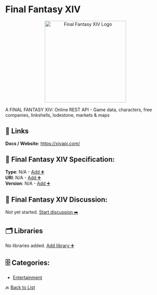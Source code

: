 # Final Fantasy XIV
<p align="center">
    <img width="256" src="https://raw.githubusercontent.com/apis-list/apis-list/main/apis/final-fantasy-xiv/logo_256x256.png" alt="Final Fantasy XIV Logo"/>
</p>
A FINAL FANTASY XIV: Online REST API - Game data, characters, free companies, linkshells, lodestone, markets & maps

##  🔗 Links
**Docs / Website**: https://xivapi.com/

## 🧬 Final Fantasy XIV Specification:
**Type**: N/A - [Add ➕](https://github.com/apis-list/apis-list/edit/main/apis.yaml#L6479)  
**URI**: N/A - [Add ➕](https://github.com/apis-list/apis-list/edit/main/apis.yaml#L6479)  
**Version**: N/A - [Add ➕](https://github.com/apis-list/apis-list/edit/main/apis.yaml#L6479)

## 💬 Final Fantasy XIV Discussion:
Not yet started. [Start discussion ➡️](https://github.com/apis-list/apis-list/discussions/new)

## 🗂️ Libraries

No libraries added. [Add library ➕](https://github.com/apis-list/apis-list/edit/main/apis.yaml#L6479)    


## 🗄️ Categories:
- [Entertainment](https://github.com/apis-list/apis-list#entertainment-)

🔙  [Back to List](https://github.com/apis-list/apis-list)

